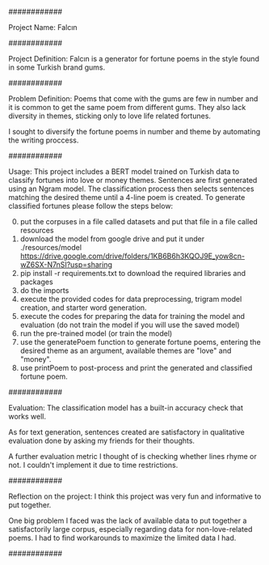 ############

Project Name: Falcın

############

Project Definition: Falcın is a generator for fortune poems 
in the style found in some Turkish brand gums.

############

Problem Definition: Poems that come with the gums are few in
number and it is common to get the same poem from different gums.
They also lack diversity in themes, sticking only to love life
related fortunes.

I sought to diversify the fortune poems in number and theme by
automating the writing proccess.

############

Usage: This project includes a BERT model trained on Turkish data to classify 
fortunes into love or money themes. Sentences are first generated using an
Ngram model. The classification process then selects sentences matching the
desired theme until a 4-line poem is created. To generate classified 
fortunes please follow the steps below:

0. put the corpuses in a file called datasets and put that file in a file called resources
1. download the model from google drive and put it under ./resources/model
https://drive.google.com/drive/folders/1KB6B6h3KQOJ9E_yow8cn-wZ6SX-N7nSI?usp=sharing
3. pip install -r requirements.txt to download the required libraries and packages
4. do the imports
5. execute the provided codes for data preprocessing, trigram model creation, and starter
word generation.
6. execute the codes for preparing the data for training the model and evaluation 
(do not train the model if you will use the saved model)
7. run the pre-trained model (or train the model)
8. use the generatePoem function to generate fortune poems, entering the desired theme 
as an argument, available themes are "love" and "money".
9. use printPoem to post-process and print the generated and classified fortune poem.

############

Evaluation: The classification model has a built-in accuracy check
that works well. 

As for text generation, sentences created are
satisfactory in qualitative evaluation done by asking my friends
for their thoughts.

A further evaluation metric I thought of is checking whether 
lines rhyme or not. I couldn't implement it due to time restrictions.

############

Reflection on the project: I think this project was very fun and
informative to put together. 

One big problem I faced was the lack of available data to put together 
a satisfactorily large corpus, especially regarding data for non-love-related poems.
I had to find workarounds to maximize the limited data I had.

############

